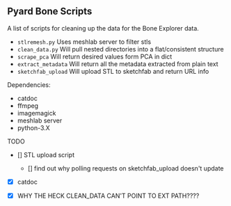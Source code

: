 Pyard Bone Scripts
------------------

A list of scripts for cleaning up the data for the Bone Explorer
data.

* `stlremesh.py` Uses meshlab server to filter stls
* `clean_data.py` Will pull nested directories into a flat/consistent structure
* `scrape_pca` Will return desired values form PCA in dict
* `extract_metadata` Will return all the metadata extracted from plain text
* `sketchfab_upload` Will upload STL to sketchfab and return URL info

Dependencies:

* catdoc
* ffmpeg
* imagemagick
* meshlab server
* python-3.X

TODO

- [] STL upload script

  - [] find out why polling requests on sketchfab_upload doesn't update

- [x] catdoc 
 
- [x] WHY THE HECK CLEAN_DATA CAN'T POINT TO EXT PATH????



